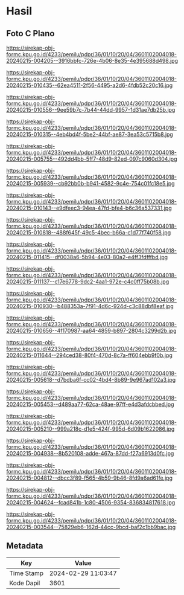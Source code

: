 # Hasil

## Foto C Plano

https://sirekap-obj-formc.kpu.go.id/4233/pemilu/pdpr/36/01/10/20/04/3601102004018-20240215-004205--3916bbfc-726e-4b06-8e35-4e395688d498.jpg

https://sirekap-obj-formc.kpu.go.id/4233/pemilu/pdpr/36/01/10/20/04/3601102004018-20240215-010435--62ea4511-2f56-4495-a2d6-4fdb52c20c16.jpg

https://sirekap-obj-formc.kpu.go.id/4233/pemilu/pdpr/36/01/10/20/04/3601102004018-20240215-010556--9ee59b7c-7b44-44dd-9957-1d31ae7db25b.jpg

https://sirekap-obj-formc.kpu.go.id/4233/pemilu/pdpr/36/01/10/20/04/3601102004018-20240215-010315--4eb4bd4f-5be2-44bf-ae87-3ea53c5715b8.jpg

https://sirekap-obj-formc.kpu.go.id/4233/pemilu/pdpr/36/01/10/20/04/3601102004018-20240215-005755--492dd4bb-5ff7-48d9-82ed-097c9060d304.jpg

https://sirekap-obj-formc.kpu.go.id/4233/pemilu/pdpr/36/01/10/20/04/3601102004018-20240215-005939--cb92bb0b-b941-4582-9c4e-754c01fc18e5.jpg

https://sirekap-obj-formc.kpu.go.id/4233/pemilu/pdpr/36/01/10/20/04/3601102004018-20240215-010143--e9dfeec3-94ea-47fd-bfe4-b6c36a537331.jpg

https://sirekap-obj-formc.kpu.go.id/4233/pemilu/pdpr/36/01/10/20/04/3601102004018-20240215-010818--488f645f-49c5-4bec-b66a-c1d77f740f58.jpg

https://sirekap-obj-formc.kpu.go.id/4233/pemilu/pdpr/36/01/10/20/04/3601102004018-20240215-011415--df0038a6-5b94-4e03-80a2-e4ff3fdfffbd.jpg

https://sirekap-obj-formc.kpu.go.id/4233/pemilu/pdpr/36/01/10/20/04/3601102004018-20240215-011137--c17e6778-9dc2-4aa1-972e-c4c0ff75b08b.jpg

https://sirekap-obj-formc.kpu.go.id/4233/pemilu/pdpr/36/01/10/20/04/3601102004018-20240215-010930--b488353a-7f91-4d6c-924d-c3c88dbf8eaf.jpg

https://sirekap-obj-formc.kpu.go.id/4233/pemilu/pdpr/36/01/10/20/04/3601102004018-20240215-010656--4f170987-aa64-4859-b897-2804c3299d2b.jpg

https://sirekap-obj-formc.kpu.go.id/4233/pemilu/pdpr/36/01/10/20/04/3601102004018-20240215-011644--294ced38-80f4-470d-8c7a-ff604ebb9f0b.jpg

https://sirekap-obj-formc.kpu.go.id/4233/pemilu/pdpr/36/01/10/20/04/3601102004018-20240215-005618--d7bdba6f-cc02-4bd4-8b89-9e967ad102a3.jpg

https://sirekap-obj-formc.kpu.go.id/4233/pemilu/pdpr/36/01/10/20/04/3601102004018-20240215-005453--d489aa77-62ca-48ae-97ff-e4d3afdcbbed.jpg

https://sirekap-obj-formc.kpu.go.id/4233/pemilu/pdpr/36/01/10/20/04/3601102004018-20240215-005210--999a218c-d1e5-424f-995d-6d09b1622086.jpg

https://sirekap-obj-formc.kpu.go.id/4233/pemilu/pdpr/36/01/10/20/04/3601102004018-20240215-004938--8b520108-adde-467a-87dd-f27a6913d0fc.jpg

https://sirekap-obj-formc.kpu.go.id/4233/pemilu/pdpr/36/01/10/20/04/3601102004018-20240215-004812--dbcc3f89-f565-4b59-9b46-8fd9a6ad61fe.jpg

https://sirekap-obj-formc.kpu.go.id/4233/pemilu/pdpr/36/01/10/20/04/3601102004018-20240215-004624--fcad841b-1c80-4506-9354-836834817618.jpg

https://sirekap-obj-formc.kpu.go.id/4233/pemilu/pdpr/36/01/10/20/04/3601102004018-20240215-003544--75829eb6-162d-44cc-9bcd-baf2c1bb9bac.jpg


## Metadata

| Key        | Value               |
| ---------- | ------------------- |
| Time Stamp | 2024-02-29 11:03:47 |
| Kode Dapil | 3601                |



